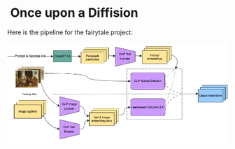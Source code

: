 
#  Once upon a Diffision

Here is the pipeline for the fairytale project:

![Fairytale Pipeline](fairytale_pipeline.png)

